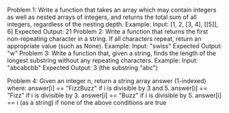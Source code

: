 Problem 1:
 Write a function that takes an array which may contain integers as well as nested arrays of integers, and returns the total sum of all integers, regardless of the nesting depth.
Example:
 Input: [1, 2, [3, 4], [[5]], 6]
 Expected Output: 21
Problem 2:
 Write a function that returns the first non-repeating character in a string. If all characters repeat, return an appropriate value (such as None).
Example:
 Input: "swiss"
 Expected Output: "w"
Problem 3:
 Write a function that, given a string, finds the length of the longest substring without any repeating characters.
Example:
 Input: "abcabcbb"
 Expected Output: 3 (the substring "abc")


Problem 4: 
Given an integer n, return a string array answer (1-indexed) where:
answer[i] == "FizzBuzz" if i is divisible by 3 and 5.
answer[i] == "Fizz" if i is divisible by 3.
answer[i] == "Buzz" if i is divisible by 5.
answer[i] == i (as a string) if none of the above conditions are true
